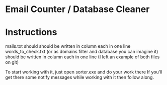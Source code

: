 # Email Counter / Database Cleaner

# Instructions
mails.txt should should be written in column each in one line
words_to_check.txt (or as domains filter and database you can imagine it) should be written in column each in one line
(I left an example of both files on git)

To start working with it, just open sorter.exe and do your work there
If you'll get there some notify messages while working with it then follow along.
